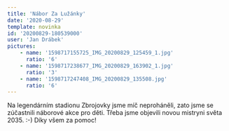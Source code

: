 ```yaml
---
title: 'Nábor Za Lužánky'
date: '2020-08-29'
template: novinka
id: '20200829-180539000'
user: 'Jan Drábek'
pictures:
    - name: '1598717155725_IMG_20200829_125459_1.jpg'
      ratio: '6'
    - name: '1598717238677_IMG_20200829_163902_1.jpg'
      ratio: '3'
    - name: '1598717247408_IMG_20200829_135508.jpg'
      ratio: '6'
---
```

Na legendárním stadionu Zbrojovky jsme míč neproháněli, zato jsme se zúčastnili náborové akce pro děti. Třeba jsme objevili novou mistryni světa 2035. :-) Díky všem za pomoc!
